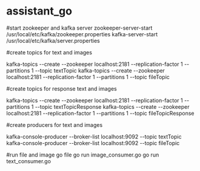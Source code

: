 # assistant_go

#start zookeeper and kafka server
zookeeper-server-start /usr/local/etc/kafka/zookeeper.properties
kafka-server-start /usr/local/etc/kafka/server.properties

#create topics for text and images

kafka-topics --create --zookeeper localhost:2181 --replication-factor 1 --partitions 1 --topic textTopic
kafka-topics --create --zookeeper localhost:2181 --replication-factor 1 --partitions 1 --topic fileTopic

#create topics for response text and images

kafka-topics --create --zookeeper localhost:2181 --replication-factor 1 --partitions 1 --topic textTopicResponse
kafka-topics --create --zookeeper localhost:2181 --replication-factor 1 --partitions 1 --topic fileTopicResponse

#create producers for text and images

kafka-console-producer --broker-list localhost:9092 --topic textTopic
kafka-console-producer --broker-list localhost:9092 --topic fileTopic

#run file and image go file
go run image_consumer.go
go run text_consumer.go
